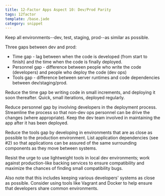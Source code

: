 ```yaml
---
title: 12-Factor Apps Aspect 10: Dev/Prod Parity
tags: 12factor
template: /base.jade
category: snippet
---
```


Keep all environments--dev, test, staging, prod--as similar as possible.

Three gaps between dev and prod:
* Time gap - lag between when the code is developed (from start to finish) and the time when the code is finally deployed.
* Personnel gap - difference between people who write the code (developers) and people who deploy the code (dev ops)
* Tools gap - difference between server runtimes and code dependencies between dev/staging/prod.

Reduce the time gap be writing code in small increments, and deploying it soon thereafter. Quick, small iterations, deployed regularly.

Reduce personnel gap by involving developers in the deployment process. Streamline the process so that non-dev ops personnel can be drive the changes (where appropriate). Keep the dev team involved in maintaining the app after it has been deployed.

Reduce the tools gap by developing in environments that are as close as possible to the production environment.
List application dependencies (see #2) so that applications can be assured of the same surrounding components as they move between systems.

Resist the urge to use lightweight tools in local dev environments; work against production-like backing services to ensure compatibility and maximize the chances of finding small compatibility bugs.

Also note that this includes keeping various developers' systems as close as possible.
Consider using tools like Vagrant and Docker to help ensure that developers share common environments.
